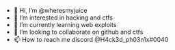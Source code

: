 - 👋 Hi, I’m @wheresmyjuice
- 👀 I’m interested in hacking and ctfs
- 🌱 I’m currently learning web exploits
- 💞️ I’m looking to collaborate on github and ctfs
- 📫 How to reach me discord @H4ck3d_ph03n1x#0040

<!---
wheresmyjuice/wheresmyjuice is a ✨ special ✨ repository because its `README.md` (this file) appears on your GitHub profile.
You can click the Preview link to take a look at your changes.
--->
